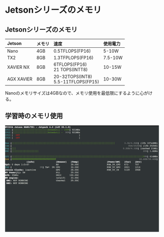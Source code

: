# Jetsonシリーズのメモリ

## Jetsonシリーズのメモリ

|Jetson|メモリ|速度|使用電力|
|:--|:--|:--|:--|
|Nano|4GB|0.5TFLOPS(FP16)|5-10W|
|TX2|8GB|1.3TFPLOPS(FP16)|7.5-10W|
|XAVIER NX|8GB|6TFLOPS(FP16)<br>21 TOPS(INTT8)|10-15W|
|AGX XAVIER|8GB|20-32TOPS(INT8)<br>5.5-11TFLOPS(FP15)|10-30W|

Nanoのメモリサイズは4GBなので、メモリ使用を最低限にするように心がける。

## 学習時のメモリ使用

![](./img/train001.png)